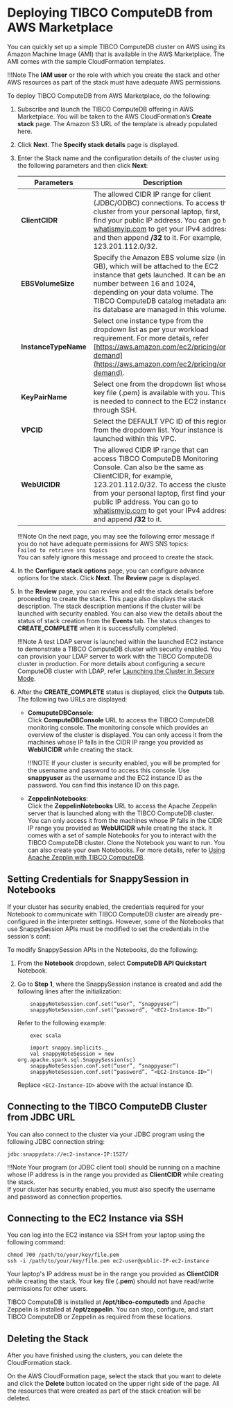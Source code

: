 # Deploying TIBCO ComputeDB from AWS Marketplace

You can quickly set up a simple TIBCO ComputeDB cluster on AWS using its Amazon Machine Image (AMI) that is available in the AWS Marketplace. The AMI comes with the sample CloudFormation templates.

!!!Note
	The **IAM user** or the role with which you create the stack and other AWS resources as part of the stack must have adequate AWS permissions.

To deploy TIBCO ComputeDB from AWS Marketplace, do the following:

1.	Subscribe and launch the TIBCO ComputeDB offering in AWS Marketplace. You will be taken to the AWS CloudFormation’s **Create stack** page. The Amazon S3 URL of the template is already populated here.
2.	Click **Next**. The **Specify stack details** page is displayed.
4.	Enter the Stack name and the configuration details of the cluster using the following parameters and then click **Next**:

	| Parameters | Description |
	|--------|--------|
	|   **ClientCIDR**     |   The allowed CIDR IP range for client (JDBC/ODBC) connections. To access the cluster from your personal laptop, first, find your public IP address. You can go to [whatismyip.com](https://whatsmyip.com/) to get your IPv4 address and then append **/32** to it. For example, 123.201.112.0/32.     |
    |    **EBSVolumeSize**    |  Specify the Amazon EBS volume size (in GB), which will be attached to the EC2 instance that gets launched. It can be any number between 16 and 1024, depending on your data volume. The TIBCO ComputeDB catalog metadata and its database are managed in this volume. |
    |  **InstanceTypeName**      |   Select one instance type from the dropdown list as per your workload requirement. For more details, refer [https://aws.amazon.com/ec2/pricing/on-demand](https://aws.amazon.com/ec2/pricing/on-demand).|
    |   **KeyPairName**     |   Select one from the dropdown list whose key file (.pem) is available with you. This is needed to connect to the EC2 instance through SSH. |
    |  **VPCID** |   Select the DEFAULT VPC ID of this region from the dropdown list. Your instance is launched within this VPC. |
    |  **WebUICIDR**  |  The allowed CIDR IP range that can access TIBCO ComputeDB Monitoring Console. Can also be the same as ClientCIDR, for example, 123.201.112.0/32. To access the cluster from your personal laptop, first find your public IP address. You can go to [whatismyip.com](https://whatsmyip.com/) to get your IPv4 address and append **/32** to it.     |

	!!!Note
		On the next page, you may see the following error message if you do not have adequate permissions for AWS SNS topics:</br> `Failed to retrieve sns topics `</br>You can safely ignore this message and proceed to create the stack.

5.	In the **Configure stack options** page, you can configure advance options for the stack. Click **Next**. The **Review** page is displayed. 
6.	In the **Review** page, you can review and edit the stack details before proceeding to create the stack. This page also displays the stack description. The stack description mentions if the cluster will be launched with security enabled.
You can also view the details about the status of stack creation from the **Events** tab. The status changes to **CREATE_COMPLETE** when it is successfully completed.

	!!!Note
		A test LDAP server is launched within the launched EC2 instance to demonstrate a TIBCO ComputeDB cluster with security enabled. You can provision your LDAP server to work with the TIBCO ComputeDB cluster in production. For more details about configuring a secure ComputeDB cluster with LDAP, refer [Launching the Cluster in Secure Mode](../security/launching_the_cluster_in_secure_mode.md).

7.	After the **CREATE_COMPLETE** status is displayed, click the **Outputs** tab. The following two URLs are displayed:

	*	**ComuputeDBConsole**:</br>
		Click **ComputeDBConsole** URL to access the TIBCO ComputeDB monitoring console. The monitoring console  which provides an overview of the cluster is displayed. You can only access it from the machines whose IP falls in the CIDR IP range you provided as **WebUICIDR** while creating the stack.
	
    	!!!NOTE
			If your cluster is security enabled, you will be prompted for the username and password to access this console. Use **snappyuser** as the username and the EC2 instance ID as the password. You can find this instance ID on this page.
	
	*	**ZeppelinNotebooks**:</br>
		Click the **ZeppelinNotebooks** URL to access the Apache Zeppelin server that is launched along with the TIBCO ComputeDB cluster. You can only access it from the machines whose IP falls in the CIDR IP range you provided as **WebUICIDR** while creating the stack. It comes with a set of sample Notebooks for you to interact with the TIBCO ComputeDB cluster. Clone the Notebook you want to run. You can also create your own Notebooks. For more details, refer to [Using Apache Zepplin with TIBCO ComputeDB](/howto/use_apache_zeppelin_with_snappydata.md).

## Setting Credentials for SnappySession in Notebooks

If your cluster has security enabled, the credentials required for your Notebook to communicate with TIBCO ComputeDB cluster are already pre-configured in the interpreter settings. However, some of the Notebooks that use SnappySession APIs must be modified to set the credentials in the session's conf:

To modify SnappySession APIs in the Notebooks, do the following:

1.	From the **Notebook** dropdown, select **ComputeDB API Quickstart** Notebook.
2.	Go to **Step 1**, where the SnappySession instance is created and add the following lines after the initialization:

	    	snappyNoteSession.conf.set(“user”, “snappyuser”)
    		snappyNoteSession.conf.set(“password”, “<EC2-Instance-ID>”)
	
    Refer to the following example:
   
            exec scala

            import snappy.implicits._
            val snappyNoteSession = new org.apache.spark.sql.SnappySession(sc)
            snappyNoteSession.conf.set(“user”, “snappyuser”)
            snappyNoteSession.conf.set(“password”, “<EC2-Instance-ID>”)
       
       Replace `<EC2-Instance-ID>` above with the actual instance ID.
    

## Connecting to the TIBCO ComputeDB Cluster from JDBC URL

You can also connect to the cluster via your JDBC program using the following JDBC connection string: 

```
jdbc:snappydata://ec2-instance-IP:1527/
```

!!!Note
	Your program (or JDBC client tool) should be running on a machine whose IP address is in the range you provided as **ClientCIDR** while creating the stack.</br>If your cluster has security enabled, you must also specify the username and password as connection properties.


## Connecting to the EC2 Instance via SSH

You can log into the EC2 instance via SSH from your laptop using the following command:

```
chmod 700 /path/to/your/key/file.pem
ssh -i /path/to/your/key/file.pem ec2-user@public-IP-ec2-instance
```

Your laptop's IP address must be in the range you provided as **ClientCIDR** while creating the stack. Your key file (**.pem**) should not have read/write permissions for other users.

TIBCO ComputeDB is installed at **/opt/tibco-computedb** and Apache Zeppelin is installed at **/opt/zeppelin**.
You can stop, configure, and start TIBCO ComputeDB or Zeppelin as required from these locations.

## Deleting the Stack

After you have finished using the clusters, you can delete the CloudFormation stack. 

On the AWS CloudFormation page, select the stack that you want to delete and click the **Delete** button located on the upper right side of the page. All the resources that were created as part of the stack creation will be deleted. 